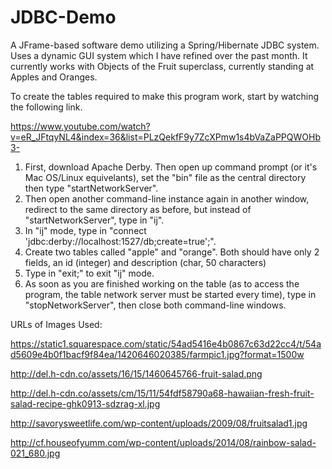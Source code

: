 # JDBC-Demo
A JFrame-based software demo utilizing a Spring/Hibernate JDBC system. Uses a dynamic GUI system which I have refined over the past month. It currently works with Objects of the Fruit superclass, currently standing at Apples and Oranges.

To create the tables required to make this program work, start by watching the following link.

https://www.youtube.com/watch?v=eR_JFtqyNL4&index=36&list=PLzQekfF9y7ZcXPmw1s4bVaZaPPQWOHb3-

1) First, download Apache Derby. Then open up command prompt (or it's Mac OS/Linux equivelants), set the "bin" file as the central directory then type "startNetworkServer". 
2) Then open another command-line instance again in another window, redirect to the same directory as before, but instead of "startNetworkServer", type in "ij".
3) In "ij" mode, type in "connect 'jdbc:derby://localhost:1527/db;create=true';".
4) Create two tables called "apple" and "orange". Both should have only 2 fields, an id (integer) and description (char, 50 characters)
5) Type in "exit;" to exit "ij" mode.
6) As soon as you are finished working on the table (as to access the program, the table network server must be started every time), type in "stopNetworkServer", then close both command-line windows.

URLs of Images Used:

https://static1.squarespace.com/static/54ad5416e4b0867c63d22cc4/t/54ad5609e4b0f1bacf9f84ea/1420646020385/farmpic1.jpg?format=1500w

http://del.h-cdn.co/assets/16/15/1460645766-fruit-salad.png

http://del.h-cdn.co/assets/cm/15/11/54fdf58790a68-hawaiian-fresh-fruit-salad-recipe-ghk0913-sdzrag-xl.jpg

http://savorysweetlife.com/wp-content/uploads/2009/08/fruitsalad1.jpg

http://cf.houseofyumm.com/wp-content/uploads/2014/08/rainbow-salad-021_680.jpg
 
